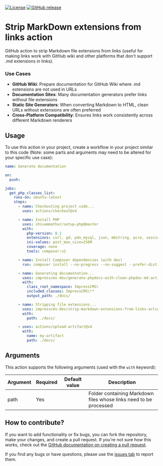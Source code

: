
[![License](https://img.shields.io/github/license/impresscms-dev/strip-markdown-extensions-from-links-action.svg)](LICENSE)
[![GitHub release](https://img.shields.io/github/release/impresscms-dev/strip-markdown-extensions-from-links-action.svg)](https://github.com/impresscms-dev/strip-markdown-extensions-from-links-action/releases)

# Strip MarkDown extensions from links action

GitHub action to strip Markdown file extensions from links (useful for making links work with GitHub wiki and other platforms that don't support .md extensions in links).

### Use Cases

- **GitHub Wiki**: Prepare documentation for GitHub Wiki where .md extensions are not used in URLs
- **Documentation Sites**: Many documentation generators prefer links without file extensions
- **Static Site Generators**: When converting Markdown to HTML, clean URLs without extensions are often preferred
- **Cross-Platform Compatibility**: Ensures links work consistently across different Markdown renderers

## Usage

To use this action in your project, create a workflow in your project similar to this code (Note: some parts and arguments may need to be altered for your specific use case):
```yaml
name: Generate documentation

on:
  push:

jobs:
  get_php_classes_list:
    runs-on: ubuntu-latest
    steps:
      - name: Checkouting project code...
        uses: actions/checkout@v4

      - name: Install PHP
        uses: shivammathur/setup-php@master
        with:
          php-version: 8.1
          extensions: curl, gd, pdo_mysql, json, mbstring, pcre, session
          ini-values: post_max_size=256M
          coverage: none
          tools: composer:v2

      - name: Install Composer dependencies (with dev)
        run: composer install --no-progress --no-suggest --prefer-dist --optimize-autoloader

      - name: Generating documentation...
        uses: impresscms-dev/generate-phpdocs-with-clean-phpdoc-md-action@v0.1.4
        with:
          class_root_namespace: ImpressCMS\
          included_classes: ImpressCMS\**
          output_path: ./docs/

      - name: Stripping file extensions...
        uses: impresscms-dev/strip-markdown-extensions-from-links-action@v1.2.0
        with:
          path: ./docs/

      - uses: actions/upload-artifact@v4
        with:
          name: my-artifact
          path: ./docs/
```

## Arguments

This action supports the following arguments (used with the `with` keyword):

| Argument    | Required | Default value        | Description                       |
|-------------|----------|----------------------|-----------------------------------|
| path | Yes      |                      | Folder containing Markdown files whose links need to be processed |

## How to contribute?

If you want to add functionality or fix bugs, you can fork the repository, make your changes, and create a pull request. If you're not sure how this works, check out the [GitHub documentation on creating a pull request](https://docs.github.com/en/pull-requests/collaborating-with-pull-requests/proposing-changes-to-your-work-with-pull-requests/creating-a-pull-request).

If you find any bugs or have questions, please use the [issues tab](https://github.com/impresscms-dev/strip-markdown-extensions-from-links-action/issues) to report them.
